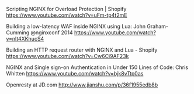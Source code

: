 Scripting NGINX for Overload Protection | Shopify
https://www.youtube.com/watch?v=uFm-tp4t2mE


Building a low-latency WAF inside NGINX using Lua: John Graham-Cumming @nginxconf 2014
https://www.youtube.com/watch?v=nlt4XKhucS4


Building an HTTP request router with NGINX and Lua - Shopify
https://www.youtube.com/watch?v=Cw6Ci9AF23k


NGINX and Single sign-on Authentication in Under 150 Lines of Code: Chris Whitten 
https://www.youtube.com/watch?v=bjk8vTtp0as   


Openresty at JD.com
http://www.jianshu.com/p/36f1955edb8b
